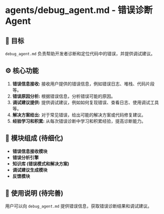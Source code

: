 # agents/debug_agent.md - 错误诊断Agent

## 🐞 目标

`debug_agent.md` 负责帮助开发者诊断和定位代码中的错误，并提供调试建议。

## ⚙️ 核心功能

1.  **错误信息接收:**  接收用户提供的错误信息，例如错误日志、堆栈、代码片段等。
2.  **错误原因分析:**  根据错误信息，分析错误可能的原因。
3.  **调试建议提供:**  提供调试建议，例如如何复现错误、查看日志、使用调试工具等。
4.  **解决方案给出:**  对于常见错误，给出可能的解决方案或代码修复建议。
5.  **经验学习和积累:**  从每次错误诊断中学习和积累经验，提高诊断能力。

## 🧩 模块组成 (待细化)

*   **错误信息接收模块**
*   **错误分析引擎**
*   **知识库 (错误模式和解决方案)**
*   **调试建议生成模块**
*   **反馈模块**

## 📝 使用说明 (待完善)

用户可以向 `debug_agent.md` 提供错误信息，获取错误诊断结果和调试建议。 